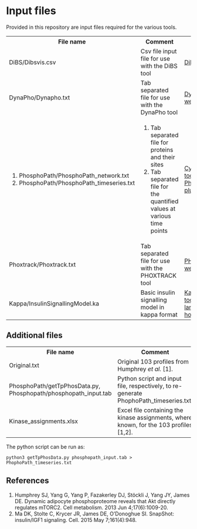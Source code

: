 # Input files

Provided in this repository are input files required for the various tools.


<table> 
	<tr>
		<th> File name 
		</th>
		<th> Comment
		</th>
		<th> Tool link 
		</th>
	</tr>
	<tr> 
		<td> 
			DiBS/Dibsvis.csv 
		</td>
		<td> 
			Csv file input file for use with the DiBS tool 
		</td>
		<td> 
			<a href="http://www.dibsvis.com">DiBS</a>
		</td>
	</tr>
	<tr> 
		<td> 
			DynaPho/Dynapho.txt
		</td>
		<td> 
			Tab separated file for use with the DynaPho tool 
		</td>
		<td> 
			<a href="http://140.112.52.89/dynapho/"> DynaPho web tool </a>
		</td>
	</tr>
	<tr> 
		<td> 
			<ol> 
				<li> PhosphoPath/PhosphoPath_network.txt </li>
				<li> PhosphoPath/PhosphoPath_timeseries.txt </li>
			</ol>
		</td>
		<td> 
			<ol>
				<li> Tab separated file for proteins and their sites </li>
				<li> Tab separated file for the quantified values at various time points </li>
			</ol>
		</td>
		<td> 
			<a href="http://www.cytoscape.org"> Cytoscape tool </a>, <a href="http://apps.cytoscape.org/apps/phosphopath"> PhosphoPath plugin </a>
		</td>
	</tr>
	<tr> 
		<td> 
			Phoxtrack/Phoxtrack.txt
		</td>
		<td> 
			Tab separated file for use with the PHOXTRACK tool
		</td>
		<td> 
			<a href="http://phoxtrack.molgen.mpg.de"> PHOXTRACK web tool </a>
		</td>
	</tr>
	<tr> 
		<td>
			Kappa/InsulinSignallingModel.ka 
		</td>
		<td> 
			Basic insulin signalling model in kappa format 
		</td>
		<td> 
			<a href="https://tools.kappalanguage.org/try/?model=https%3A//raw.githubusercontent.com/Kappa-Dev/KaSim/master/models/abc-pert.ka"> Kappa online tool </a>, 
			<a href="https://kappalanguage.org"> Kappa language home page </a>
		</td>
	</tr>
</table>
	

## Additional files

<table> 
	<tr>
		<th> File name 
		</th>
		<th> Comment
		</th>
	</tr>
	<tr>
		<td> Original.txt
		</td>
		<td> Original 103 profiles from Humphrey <i> et al. </i> [1].
		</td>
	</tr>
	<tr>
		<td> PhosphoPath/getTpPhosData.py, Phosphopath/phosphopath_input.tab
		</td>
		<td> Python script and input file, respectively, to re-generate PhophoPath_timeseries.txt. 
		</td>
	</tr>
	<tr>
		<td> Kinase_assignments.xlsx
		</td>
		<td> Excel file containing the kinase assignments, where known, for the 103 profiles [1,2].
		</td>
	</tr>
</table>


The python script can be run as: 

```python3 getTpPhosData.py phosphopath_input.tab > PhophoPath_timeseries.txt```


## References

1. Humphrey SJ, Yang G, Yang P, Fazakerley DJ, Stöckli J, Yang JY, James DE. Dynamic adipocyte phosphoproteome reveals that Akt directly regulates mTORC2. Cell metabolism. 2013 Jun 4;17(6):1009-20.
2. Ma DK, Stolte C, Krycer JR, James DE, O’Donoghue SI. SnapShot: insulin/IGF1 signaling. Cell. 2015 May 7;161(4):948.


